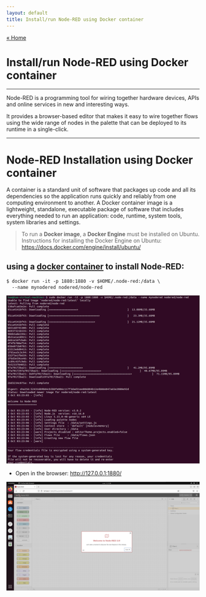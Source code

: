 ```yaml
---
layout: default
title: Install/run Node-RED using Docker container
---
```


[« Home](https://jedsadasrijunpoe.github.io/)

<h1>Install/run Node-RED using Docker container</h1>

---

Node-RED is a programming tool for wiring together hardware devices, APIs and online services in new and interesting ways.

It provides a browser-based editor that makes it easy to wire together flows using the wide range of nodes in the palette that can be deployed to its runtime in a single-click.

---

# Node-RED Installation using Docker container

A container is a standard unit of software that packages up code and all its dependencies so the application runs quickly and reliably from one computing environment to another. A Docker container image is a lightweight, standalone, executable package of software that includes everything needed to run an application: code, runtime, system tools, system libraries and settings.

> To run a **Docker image**, a **Docker Engine** must be installed on Ubuntu.  
> Instructions for installing the Docker Engine on Ubuntu:  
> <https://docs.docker.com/engine/install/ubuntu/>

## using a [docker container](https://nodered.org/docs/getting-started/docker) to install Node-RED:

```ShellSession
$ docker run -it -p 1880:1880 -v $HOME/.node-red:/data \  
  --name mynodered nodered/node-red
```

![nodered-install-6](/images/node_red/node-red-install-5-1.png)

- Open in the browser: <http://127.0.0.1:1880/>

![mynodered1](/images/node_red/mynodered1.png)